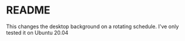 # README #

This changes the desktop background on a rotating schedule. I've only tested it on Ubuntu 20.04
